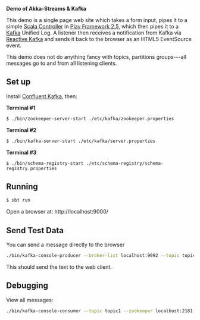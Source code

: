 **Demo of Akka-Streams & Kafka**

This demo is a single page web site which takes a form input, pipes it to a simple [Scala Controller](https://github.com/mikebridge/kafka-akka-stream-play-demo/blob/master/app/controllers/HomeController.scala) in [Play Framework 2.5](https://www.playframework.com/), which then pipes it to a [Kafka](http://kafka.apache.org/) Unified Log.  A listener then receives a notification from Kafka via [Reactive Kafka](https://github.com/akka/reactive-kafka) and sends it back to the browser as an HTML5 EventSource event.

This demo does not do anything fancy with topics, partitions groups---all messages go to and from all listening clients.

## Set up

Install [Confluent Kafka](http://www.confluent.io/developer#download), then:

**Terminal #1**
```sh
$ ./bin/zookeeper-server-start ./etc/kafka/zookeeper.properties
```

**Terminal #2**
```sh
$ ./bin/kafka-server-start ./etc/kafka/server.properties
```

**Terminal #3**
```
$ ./bin/schema-registry-start ./etc/schema-registry/schema-registry.properties
```

## Running

```sh
$ sbt run
```

Open a browser at: http://localhost:9000/

## Send Test Data

You can send a message directly to the browser

```sh
./bin/kafka-console-producer --broker-list localhost:9092 --topic topic1 
```

This should send the text to the web client.


## Debugging

View all messages:

```sh
./bin/kafka-console-consumer --topic topic1 --zookeeper localhost:2181 --from-beginning
```
